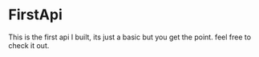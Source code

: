 # FirstApi
This is the first api I built, its just a basic but you get the point. feel free to check it out.

